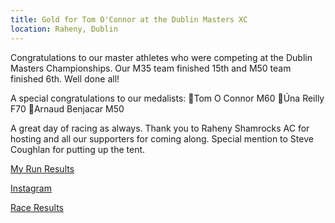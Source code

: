 ```yaml
---
title: Gold for Tom O'Connor at the Dublin Masters XC
location: Raheny, Dublin
---
```


Congratulations to our master athletes who were competing at the Dublin Masters Championships. Our M35 team finished 15th and M50 team finished 6th. Well done all! 

A special congratulations to our medalists:
🥇Tom O Connor M60
🥈Úna Reilly F70
🥉Arnaud Benjacar M50

A great day of racing as always. Thank you to Raheny Shamrocks AC for hosting and all our supporters for coming along. Special mention to Steve Coughlan for putting up the tent.  

<a href="hhttps://www.myrunresults.com/events/dublin_masters_xc_champs_2023/4706/results" target="_blank" rel="noopener noreferrer">My Run Results</a>

<a href="https://www.instagram.com/p/CnKp0rNMX1q/" target="_blank" rel="noopener noreferrer">Instagram</a>

<a href="/races/2023-01-08-dublin-masters-xc/" target="_blank" rel="noopener noreferrer">Race Results</a>
